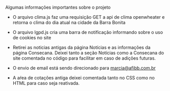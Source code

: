 Algumas informações importantes sobre o projeto

- O arquivo clima.js faz uma requisição GET a api de clima openwheater e retorna o clima do dia atual na cidade da Barra Bonita

- O arquivo lgpd.js cria uma barra de notificação informando sobre o uso de cookies no site

- Retirei as noticias antigas da página Notícias e as informações da página Consecana. Deixei tanto a seção Notícias como a Consecana do site comentada no código para facilitar em caso de adições futuras.

- O envio de email está sendo direcionado para marcia@afibb.com.br

- A aŕea de cotações antiga deixei comentada tanto no CSS como no HTML para caso seja reativada.